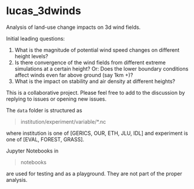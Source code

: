 # lucas_3dwinds

Analysis of land-use change impacts on 3d wind fields. 

Initial leading questions:
1. What is the magnitude of potential wind speed changes on different height levels?
2. Is there convergence of the wind fields from different extreme simulations at a certain height? Or: Does the lower boundary conditions affect winds even far above ground (say 1km +)?
3. What is the impact on stability and air density at different heights?

This is a collaborative project. Please feel free to add to the discussion by replying to issues or opening new issues.

The `data` folder is structured as

> institution/experiment/variable/*.nc

where institution is one of [GERICS, OUR, ETH, JLU, IDL] 
and experiment is one of [EVAL, FOREST, GRASS].

Jupyter Notebooks in 

> notebooks

are used for testing and as a playground. They are not part of the proper analysis.